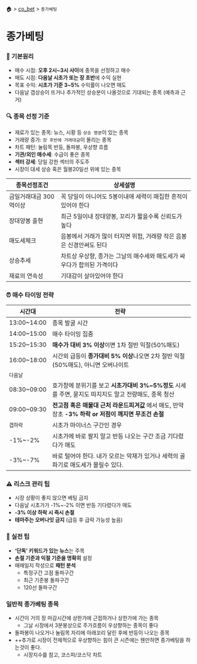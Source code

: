 🏠 > [co_bet](./) > `종가베팅`
<!-- 
# 종가베팅 원리와 종목선정 방법
https://blog.naver.com/PostView.naver?blogId=jspark0377&logNo=222132469112

# 종가 배팅 완벽 가이드: 장점, 종목 선정법, 실전 매매 전략과 성공 노하우 총정리
https://tilnote.io/pages/685f9dc84b4cd555fb8b7239 
-->

# 종가베팅

### 🧠 기본원리
- 매수 시점: **오후 2시~3시 사이**에 종목을 선정하고 매수
- 매도 시점: **다음날 시초가 또는 장 초반**에 수익 실현
- 목표 수익: **시초가 기준 3~5%** 수익률이 나오면 매도
- 다음날 갭상승이 뜨거나 추가적인 상승분이 나올것으로 기대되는 종목 (예측과 근거)

### 🔍 종목 선정 기준
- 재료가 있는 종목: 뉴스, 시황 등 `상승 명분`이 있는 종목
- 거래량 증가: `장 후반에 거래대금`이 몰리는 종목
- 차트 패턴: 눌림목 반등, 돌파봉, 우상향 흐름
- **기관/외인 매수세**: 수급이 좋은 종목
- **섹터 강세**: 당일 강한 섹터의 주도주
- 시장이 대세 상승 혹은 월봉20일선 위에 있는 종목

| 종목선정조건 | 상세설명 |
|------------|---------|
| 금일거래대금 300억이상 | 꼭 당일이 아니어도 5봉이내애 세력이 매집한 흔적이 있어야 한다 |
| 장대양봉 출현         | 최근 5일이내 장대양봉, 꼬리가 짧을수록 신뢰도가 높다 |
| 매도세체크            | 음봉에서 거래가 많이 터지면 위험, 거래량 작은 음봉은 신경안써도 된다  | 
| 상승추세              | 차트상 우상향, 종가는 그날의 매수세와 매도세가 싸우다가 합의된 가격이다   |
| 재료의 연속성         | 기대감이 살아있어야 한다     |


### ⏰ 매수 타이밍 전략
| 시간대 | 전략 | 
|-------|------| 
| 13:00~14:00 | 종목 발굴 시간   | 
| 14:00~15:00 | 매수 타이밍 집중 | 
| 15:20~15:30 | **매수가 대비 3% 이상**이면 1차 절반 익절(50%매도)   | 
| 16:00~18:00 | 시간외 급등이 **종가대비 5% 이상**나오면 2차 절반 익절(50%매도), 아니면 오버나이트 | 
| `다음날`     | |
| 08:30~09:00 | 호가창에 분위기를 보고 **시초가대비 3%~5%정도** 시세를 주면, 묻지도 따지지도 말고 전량매도, 종목 청산    |
| 09:00~09:30 | **전고점 혹은 매물대 근처 라운드피겨값** 에서 매도, 만약 장초 **-3% 하락 or 저점이 깨지면 무조건 손절** |
| `갭하락`     | 시초가 마이너스 구간인 경우 |
| -1%~-2% | 시초가에 바로 팔지 말고 반등 나오는 구간 조금 기다렸다가 매도 |
| -3%~-7% | 바로 털어야 한다. 내가 모르는 악재가 있거나 세력의 골파기로 매도세가 몰릴수 있다. |


### ⚠️ 리스크 관리 팁
- 시장 상황이 좋지 않으면 베팅 금지
- 다음날 시초가가 -1%~-2% 이면 반등 기다렸다가 매도
- **-3% 이상 하락 시 즉시 손절**
- **테마주는 오버나잇 금지** (급등 후 급락 가능성 높음)

### 📌 실전 팁
- **‘단독’ 키워드가 있는 뉴스**는 주목
- **손절 기준과 익절 기준을 명확히** 설정
- 매매일지 작성으로 **패턴 분석**
  - 특정구간 고점 돌파구간
  - 최근 기준봉 돌파구간
  - 120선 돌파구간

### 일반적 종가베팅 종목
- 시간이 거의 장 마감시간에 상한가에 근접하거나 상한가에 가는 종목
  - 그날 시장에서 3분봉상으로 주가흐름이 우상향하는 종목이 좋다
- 돌파봉이 나오거나 눌림목 자리에 아래꼬리 달린 후에 반등이 나오는 종목
- ++추가로 시장이 전체적으로 우상향하는 힘이 큰 시즌에는 웬만하면 종가베팅을 하는것이 좋다. 
  - 시장지수를 참고, 코스피/코스닥 차트



